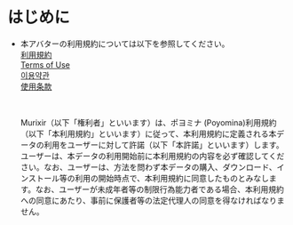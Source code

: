 # はじめに
- 本アバターの利用規約については以下を参照してください。<BR>
  [利用規約](/Poyomina_Manual/License/20250908110914vn3license_ja.pdf)<BR>
  [Terms of Use](/Poyomina_Manual/License/20250908110914vn3license_en.pdf)<BR>
  [이용약관 ](/Poyomina_Manual/License/20250908110914vn3license_ko.pdf)<BR>
  [使用条款](/Poyomina_Manual/License/20250908110914vn3license_zh.pdf)<BR>
  
  <BR>
  
  Murixir（以下「権利者」といいます）は、ポヨミナ (Poyomina)利用規約（以下「本利用規約」といいます）に従って、本利用規約に定義される本データの利用をユーザーに対して許諾（以下「本許諾」といいます）します。ユーザーは、本データの利用開始前に本利用規約の内容を必ず確認してください。なお、ユーザーは、方法を問わず本データの購入、ダウンロード、インストール等の利用の開始時点で、本利用規約に同意したものとみなします。なお、ユーザーが未成年者等の制限行為能力者である場合、本利用規約への同意にあたり、事前に保護者等の法定代理人の同意を得なければなりません。
  
  